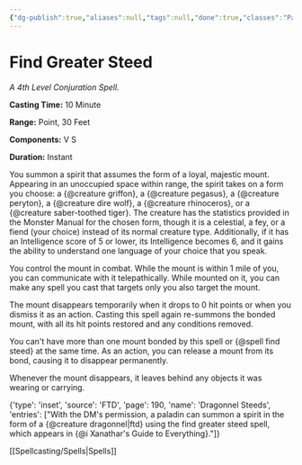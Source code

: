 ```yaml
---
{"dg-publish":true,"aliases":null,"tags":null,"done":true,"classes":"Paladin,","spellLevel":4,"school":"Conjuration","source":"XGE","permalink":"/spells/find-greater-steed/","dgHomeLink":false,"dgPassFrontmatter":true}
---
```


# Find Greater Steed
*A 4th Level Conjuration Spell.*

**Casting Time:** 10 Minute

**Range:** Point, 30 Feet

**Components:** V S 

**Duration:** Instant

You summon a spirit that assumes the form of a loyal, majestic mount. Appearing in an unoccupied space within range, the spirit takes on a form you choose: a {@creature griffon}, a {@creature pegasus}, a {@creature peryton}, a {@creature dire wolf}, a {@creature rhinoceros}, or a {@creature saber-toothed tiger}. The creature has the statistics provided in the Monster Manual for the chosen form, though it is a celestial, a fey, or a fiend (your choice) instead of its normal creature type. Additionally, if it has an Intelligence score of 5 or lower, its Intelligence becomes 6, and it gains the ability to understand one language of your choice that you speak.



You control the mount in combat. While the mount is within 1 mile of you, you can communicate with it telepathically. While mounted on it, you can make any spell you cast that targets only you also target the mount.



The mount disappears temporarily when it drops to 0 hit points or when you dismiss it as an action. Casting this spell again re-summons the bonded mount, with all its hit points restored and any conditions removed.



You can't have more than one mount bonded by this spell or {@spell find steed} at the same time. As an action, you can release a mount from its bond, causing it to disappear permanently.



Whenever the mount disappears, it leaves behind any objects it was wearing or carrying.



{'type': 'inset', 'source': 'FTD', 'page': 190, 'name': 'Dragonnel Steeds', 'entries': ["With the DM's permission, a paladin can summon a spirit in the form of a {@creature dragonnel|ftd} using the find greater steed spell, which appears in {@i Xanathar's Guide to Everything}."]}

[[Spellcasting/Spells|Spells]]